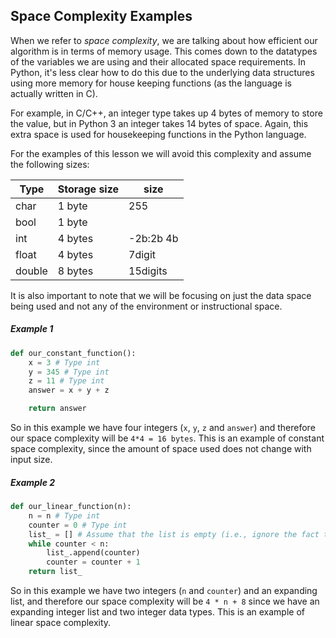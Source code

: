 ## Space Complexity Examples

When we refer to _space complexity_, we are talking about how efficient our algorithm is in terms of memory usage. This comes down to the datatypes of the variables we are using and their allocated space requirements. In Python, it's less clear how to do this due to the underlying data structures using more memory for house keeping functions (as the language is actually written in C).

For example, in C/C++, an integer type takes up 4 bytes of memory to store the value, but in Python 3 an integer takes 14 bytes of space. Again, this extra space is used for housekeeping functions in the Python language.

For the examples of this lesson we will avoid this complexity and assume the following sizes:

| Type   | Storage size | size      |
| ------ | ------------ | --------- |
| char   | 1 byte       | 255       |
| bool   | 1 byte       |           |
| int    | 4 bytes      | -2b:2b 4b |
| float  | 4 bytes      | 7digit    |
| double | 8 bytes      | 15digits  |

It is also important to note that we will be focusing on just the data space being used and not any of the environment or instructional space.

##### Example 1

```python
def our_constant_function():
    x = 3 # Type int
    y = 345 # Type int
    z = 11 # Type int
    answer = x + y + z

    return answer
```

So in this example we have four integers (`x`, `y`, `z` and `answer`) and therefore our space complexity will be `4*4 = 16 bytes`. This is an example of constant space complexity, since the amount of space used does not change with input size.

##### Example 2

```python
def our_linear_function(n):
    n = n # Type int
    counter = 0 # Type int
    list_ = [] # Assume that the list is empty (i.e., ignore the fact that there is actually meta data stored with Python lists)
    while counter < n:
        list_.append(counter)
        counter = counter + 1
    return list_
```

So in this example we have two integers (`n` and `counter`) and an expanding list, and therefore our space complexity will be `4 * n + 8` since we have an expanding integer list and two integer data types. This is an example of linear space complexity.
